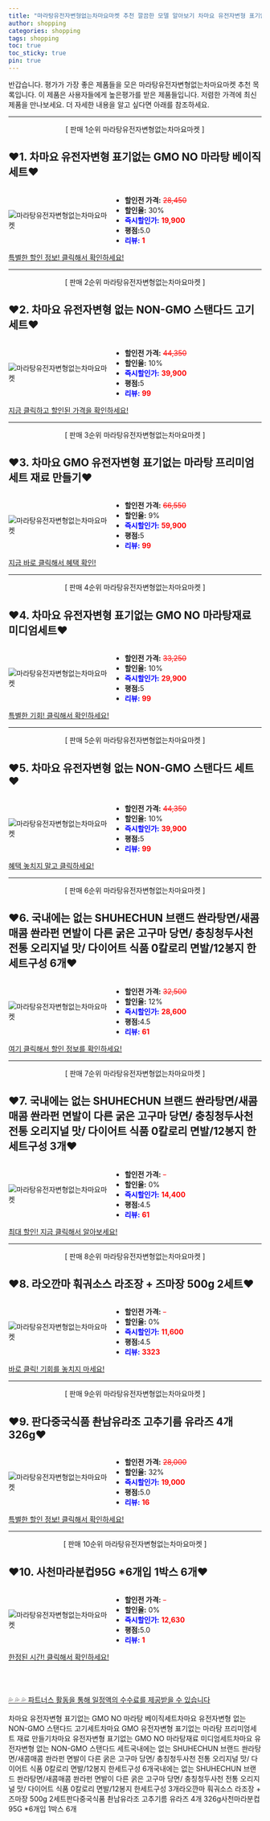 ```yaml
---
title: "마라탕유전자변형없는차마요마켓 추천 깔끔한 모델 알아보기 차마요 유전자변형 표기없는 GMO NO"
author: shopping
categories: shopping
tags: shopping
toc: true
toc_sticky: true
pin: true
---
```

반갑습니다. 평가가 가장 좋은 제품들을 모은 마라탕유전자변형없는차마요마켓 추천 목록입니다. 이 제품은 사용자들에게 높은평가를 받은 제품들입니다. 저렴한 가격에 최신 제품을 만나보세요. 더 자세한 내용을 알고 싶다면 아래를 참조하세요.

---
<p class="toplist" style="margin: 0 auto; display: block; width: fit-content;">[ 판매 1순위 마라탕유전자변형없는차마요마켓 ]</p>

<h2><strong>❤️1. 차마요 유전자변형 표기없는 GMO NO 마라탕 베이직세트❤️</strong></h2>

<div style="display: flex; align-items: center;">
    <div style="flex: 0.4;">
        <img src="https://thumbnail7.coupangcdn.com/thumbnails/remote/230x230ex/image/vendor_inventory/54f8/7aff821d6a3af4f0bfbecb6a0e4f44180e4af72b8a854b56dd20f0d1d3aa.jpg" alt="마라탕유전자변형없는차마요마켓" style="max-width: 100%;">
    </div>
    <div style="flex: 0.6; margin-left: 10px;">
        <ul>
            <li><strong>할인전 가격:</strong> <del style="color: red;">28,450</del></li>
            <li><strong>할인율:</strong> 30%</li>
            <li><span style='color:blue'><strong>즉시할인가:</strong></span> <span style='color:red'><strong>19,900</strong></span></li>
            <li><strong>평점:</strong>5.0</li>
            <li><span style='color:blue'><strong>리뷰:</strong></span> <span style='color:red'><strong>1</strong></span></li>
        </ul>
    </div>
</div>
<div class="center">
    <a href="https://selin100587.github.io?lptag=AF9450613&subid=githubio&pageKey=8194725026&traceid=V0-153&itemId=23465916308&vendorItemId=90492507356" class="myButton">
        특별한 할인 정보! 클릭해서 확인하세요!
    </a>
</div>


---
<p class="toplist" style="margin: 0 auto; display: block; width: fit-content;">[ 판매 2순위 마라탕유전자변형없는차마요마켓 ]</p>

<h2><strong>❤️2. 차마요 유전자변형 없는 NON-GMO 스탠다드 고기세트❤️</strong></h2>

<div style="display: flex; align-items: center;">
    <div style="flex: 0.4;">
        <img src="https://thumbnail7.coupangcdn.com/thumbnails/remote/230x230ex/image/vendor_inventory/32a8/ec2cd60774d80fa15288438d8b7fdf3949ff65fa373ef8dca841738835a0.jpg" alt="마라탕유전자변형없는차마요마켓" style="max-width: 100%;">
    </div>
    <div style="flex: 0.6; margin-left: 10px;">
        <ul>
            <li><strong>할인전 가격:</strong> <del style="color: red;">44,350</del></li>
            <li><strong>할인율:</strong> 10%</li>
            <li><span style='color:blue'><strong>즉시할인가:</strong></span> <span style='color:red'><strong>39,900</strong></span></li>
            <li><strong>평점:</strong>5</li>
            <li><span style='color:blue'><strong>리뷰:</strong></span> <span style='color:red'><strong>99</strong></span></li>
        </ul>
    </div>
</div>
<div class="center">
    <a href="https://selin100587.github.io?lptag=AF9450613&subid=githubio&pageKey=8204839567&traceid=V0-153&itemId=23531609463&vendorItemId=90557903952" class="myButton">
        지금 클릭하고 할인된 가격을 확인하세요!
    </a>
</div>


---
<p class="toplist" style="margin: 0 auto; display: block; width: fit-content;">[ 판매 3순위 마라탕유전자변형없는차마요마켓 ]</p>

<h2><strong>❤️3. 차마요 GMO 유전자변형 표기없는 마라탕 프리미엄세트 재료 만들기❤️</strong></h2>

<div style="display: flex; align-items: center;">
    <div style="flex: 0.4;">
        <img src="https://thumbnail6.coupangcdn.com/thumbnails/remote/230x230ex/image/vendor_inventory/4794/38de0664441f755e77127f0066fa2396aa3615b137a786ea3290ca68681f.jpg" alt="마라탕유전자변형없는차마요마켓" style="max-width: 100%;">
    </div>
    <div style="flex: 0.6; margin-left: 10px;">
        <ul>
            <li><strong>할인전 가격:</strong> <del style="color: red;">66,550</del></li>
            <li><strong>할인율:</strong> 9%</li>
            <li><span style='color:blue'><strong>즉시할인가:</strong></span> <span style='color:red'><strong>59,900</strong></span></li>
            <li><strong>평점:</strong>5</li>
            <li><span style='color:blue'><strong>리뷰:</strong></span> <span style='color:red'><strong>99</strong></span></li>
        </ul>
    </div>
</div>
<div class="center">
    <a href="https://selin100587.github.io?lptag=AF9450613&subid=githubio&pageKey=8206869901&traceid=V0-153&itemId=23544106157&vendorItemId=90570316069" class="myButton">
        지금 바로 클릭해서 혜택 확인!
    </a>
</div>


---
<p class="toplist" style="margin: 0 auto; display: block; width: fit-content;">[ 판매 4순위 마라탕유전자변형없는차마요마켓 ]</p>

<h2><strong>❤️4. 차마요 유전자변형 표기없는 GMO NO 마라탕재료 미디엄세트❤️</strong></h2>

<div style="display: flex; align-items: center;">
    <div style="flex: 0.4;">
        <img src="https://thumbnail9.coupangcdn.com/thumbnails/remote/230x230ex/image/vendor_inventory/b8bb/7bb2435013c441160068ab9a194240d4899cf303c9435462d7fcbcae84a1.jpg" alt="마라탕유전자변형없는차마요마켓" style="max-width: 100%;">
    </div>
    <div style="flex: 0.6; margin-left: 10px;">
        <ul>
            <li><strong>할인전 가격:</strong> <del style="color: red;">33,250</del></li>
            <li><strong>할인율:</strong> 10%</li>
            <li><span style='color:blue'><strong>즉시할인가:</strong></span> <span style='color:red'><strong>29,900</strong></span></li>
            <li><strong>평점:</strong>5</li>
            <li><span style='color:blue'><strong>리뷰:</strong></span> <span style='color:red'><strong>99</strong></span></li>
        </ul>
    </div>
</div>
<div class="center">
    <a href="https://selin100587.github.io?lptag=AF9450613&subid=githubio&pageKey=8203433759&traceid=V0-153&itemId=23521945239&vendorItemId=90548282888" class="myButton">
        특별한 기회! 클릭해서 확인하세요!
    </a>
</div>


---
<p class="toplist" style="margin: 0 auto; display: block; width: fit-content;">[ 판매 5순위 마라탕유전자변형없는차마요마켓 ]</p>

<h2><strong>❤️5. 차마요 유전자변형 없는 NON-GMO 스탠다드 세트❤️</strong></h2>

<div style="display: flex; align-items: center;">
    <div style="flex: 0.4;">
        <img src="https://thumbnail9.coupangcdn.com/thumbnails/remote/230x230ex/image/vendor_inventory/954d/f0129a7ba706e93e54e2f594398a227061779768f266d30d91f6220d38eb.jpg" alt="마라탕유전자변형없는차마요마켓" style="max-width: 100%;">
    </div>
    <div style="flex: 0.6; margin-left: 10px;">
        <ul>
            <li><strong>할인전 가격:</strong> <del style="color: red;">44,350</del></li>
            <li><strong>할인율:</strong> 10%</li>
            <li><span style='color:blue'><strong>즉시할인가:</strong></span> <span style='color:red'><strong>39,900</strong></span></li>
            <li><strong>평점:</strong>5</li>
            <li><span style='color:blue'><strong>리뷰:</strong></span> <span style='color:red'><strong>99</strong></span></li>
        </ul>
    </div>
</div>
<div class="center">
    <a href="https://selin100587.github.io?lptag=AF9450613&subid=githubio&pageKey=8206848070&traceid=V0-153&itemId=23543942122&vendorItemId=90570152962" class="myButton">
        혜택 놓치지 말고 클릭하세요!
    </a>
</div>


---
<p class="toplist" style="margin: 0 auto; display: block; width: fit-content;">[ 판매 6순위 마라탕유전자변형없는차마요마켓 ]</p>

<h2><strong>❤️6. 국내에는 없는 SHUHECHUN 브랜드 쏸라탕면/새콤매콤 쏸라펀 면발이 다른 굵은 고구마 당면/ 충칭청두사천 전통 오리지널 맛/ 다이어트 식품 0칼로리 면발/12봉지 한세트구성 6개❤️</strong></h2>

<div style="display: flex; align-items: center;">
    <div style="flex: 0.4;">
        <img src="https://thumbnail9.coupangcdn.com/thumbnails/remote/230x230ex/image/vendor_inventory/476a/1b936375ee637ca0028307c09ea3e450d3b669ec96234534625c1cd723a9.jpg" alt="마라탕유전자변형없는차마요마켓" style="max-width: 100%;">
    </div>
    <div style="flex: 0.6; margin-left: 10px;">
        <ul>
            <li><strong>할인전 가격:</strong> <del style="color: red;">32,500</del></li>
            <li><strong>할인율:</strong> 12%</li>
            <li><span style='color:blue'><strong>즉시할인가:</strong></span> <span style='color:red'><strong>28,600</strong></span></li>
            <li><strong>평점:</strong>4.5</li>
            <li><span style='color:blue'><strong>리뷰:</strong></span> <span style='color:red'><strong>61</strong></span></li>
        </ul>
    </div>
</div>
<div class="center">
    <a href="https://selin100587.github.io?lptag=AF9450613&subid=githubio&pageKey=6439250814&traceid=V0-153&itemId=22797928406&vendorItemId=89832874575" class="myButton">
        여기 클릭해서 할인 정보를 확인하세요!
    </a>
</div>


---
<p class="toplist" style="margin: 0 auto; display: block; width: fit-content;">[ 판매 7순위 마라탕유전자변형없는차마요마켓 ]</p>

<h2><strong>❤️7. 국내에는 없는 SHUHECHUN 브랜드 쏸라탕면/새콤매콤 쏸라펀 면발이 다른 굵은 고구마 당면/ 충칭청두사천 전통 오리지널 맛/ 다이어트 식품 0칼로리 면발/12봉지 한세트구성 3개❤️</strong></h2>

<div style="display: flex; align-items: center;">
    <div style="flex: 0.4;">
        <img src="https://thumbnail9.coupangcdn.com/thumbnails/remote/230x230ex/image/vendor_inventory/476a/1b936375ee637ca0028307c09ea3e450d3b669ec96234534625c1cd723a9.jpg" alt="마라탕유전자변형없는차마요마켓" style="max-width: 100%;">
    </div>
    <div style="flex: 0.6; margin-left: 10px;">
        <ul>
            <li><strong>할인전 가격:</strong> <del style="color: red;">-</del></li>
            <li><strong>할인율:</strong> 0%</li>
            <li><span style='color:blue'><strong>즉시할인가:</strong></span> <span style='color:red'><strong>14,400</strong></span></li>
            <li><strong>평점:</strong>4.5</li>
            <li><span style='color:blue'><strong>리뷰:</strong></span> <span style='color:red'><strong>61</strong></span></li>
        </ul>
    </div>
</div>
<div class="center">
    <a href="https://selin100587.github.io?lptag=AF9450613&subid=githubio&pageKey=6439250814&traceid=V0-153&itemId=16525788958&vendorItemId=88199727862" class="myButton">
        최대 할인! 지금 클릭해서 알아보세요!
    </a>
</div>


---
<p class="toplist" style="margin: 0 auto; display: block; width: fit-content;">[ 판매 8순위 마라탕유전자변형없는차마요마켓 ]</p>

<h2><strong>❤️8. 라오깐마 훠궈소스 라조장 + 즈마장 500g 2세트❤️</strong></h2>

<div style="display: flex; align-items: center;">
    <div style="flex: 0.4;">
        <img src="https://thumbnail10.coupangcdn.com/thumbnails/remote/230x230ex/image/retail/images/038714e2-92c9-4704-942c-1f43b6a2635c526771435171622332.png" alt="마라탕유전자변형없는차마요마켓" style="max-width: 100%;">
    </div>
    <div style="flex: 0.6; margin-left: 10px;">
        <ul>
            <li><strong>할인전 가격:</strong> <del style="color: red;">-</del></li>
            <li><strong>할인율:</strong> 0%</li>
            <li><span style='color:blue'><strong>즉시할인가:</strong></span> <span style='color:red'><strong>11,600</strong></span></li>
            <li><strong>평점:</strong>4.5</li>
            <li><span style='color:blue'><strong>리뷰:</strong></span> <span style='color:red'><strong>3323</strong></span></li>
        </ul>
    </div>
</div>
<div class="center">
    <a href="https://selin100587.github.io?lptag=AF9450613&subid=githubio&pageKey=235739161&traceid=V0-153&itemId=18741424554&vendorItemId=85873692847" class="myButton">
        바로 클릭! 기회를 놓치지 마세요!
    </a>
</div>


---
<p class="toplist" style="margin: 0 auto; display: block; width: fit-content;">[ 판매 9순위 마라탕유전자변형없는차마요마켓 ]</p>

<h2><strong>❤️9. 판다중국식품 촨남유라조 고추기름 유라즈 4개 326g❤️</strong></h2>

<div style="display: flex; align-items: center;">
    <div style="flex: 0.4;">
        <img src="https://thumbnail8.coupangcdn.com/thumbnails/remote/230x230ex/image/vendor_inventory/9bee/35bbec9133bd8a30fcdda6088713954a687e8464bf07a1b5faf901eb5303.jpg" alt="마라탕유전자변형없는차마요마켓" style="max-width: 100%;">
    </div>
    <div style="flex: 0.6; margin-left: 10px;">
        <ul>
            <li><strong>할인전 가격:</strong> <del style="color: red;">28,000</del></li>
            <li><strong>할인율:</strong> 32%</li>
            <li><span style='color:blue'><strong>즉시할인가:</strong></span> <span style='color:red'><strong>19,000</strong></span></li>
            <li><strong>평점:</strong>5.0</li>
            <li><span style='color:blue'><strong>리뷰:</strong></span> <span style='color:red'><strong>16</strong></span></li>
        </ul>
    </div>
</div>
<div class="center">
    <a href="https://selin100587.github.io?lptag=AF9450613&subid=githubio&pageKey=7973266345&traceid=V0-153&itemId=23003654600&vendorItemId=90753726817" class="myButton">
        특별한 할인 정보! 클릭해서 확인하세요!
    </a>
</div>


---
<p class="toplist" style="margin: 0 auto; display: block; width: fit-content;">[ 판매 10순위 마라탕유전자변형없는차마요마켓 ]</p>

<h2><strong>❤️10. 사천마라분컵95G *6개입 1박스 6개❤️</strong></h2>

<div style="display: flex; align-items: center;">
    <div style="flex: 0.4;">
        <img src="https://thumbnail7.coupangcdn.com/thumbnails/remote/230x230ex/image/vendor_inventory/9cd3/2e1800d906bee98d3ab504b34759aac8e5a8f5729cf6f5a8d80a2642f583.jpg" alt="마라탕유전자변형없는차마요마켓" style="max-width: 100%;">
    </div>
    <div style="flex: 0.6; margin-left: 10px;">
        <ul>
            <li><strong>할인전 가격:</strong> <del style="color: red;">-</del></li>
            <li><strong>할인율:</strong> 0%</li>
            <li><span style='color:blue'><strong>즉시할인가:</strong></span> <span style='color:red'><strong>12,630</strong></span></li>
            <li><strong>평점:</strong>5.0</li>
            <li><span style='color:blue'><strong>리뷰:</strong></span> <span style='color:red'><strong>1</strong></span></li>
        </ul>
    </div>
</div>
<div class="center">
    <a href="https://selin100587.github.io?lptag=AF9450613&subid=githubio&pageKey=6199575501&traceid=V0-153&itemId=12292424325&vendorItemId=79562705943" class="myButton">
        한정된 시간! 클릭해서 확인하세요!
    </a>
</div>

<br><br><br>[💦 💦 💦 파트너스 활동을 통해 일정액의 수수료를 제공받을 수 있습니다](https://link.coupang.com/a/bcpT2c)<br><br>차마요 유전자변형 표기없는 GMO NO 마라탕 베이직세트차마요 유전자변형 없는 NON-GMO 스탠다드 고기세트차마요 GMO 유전자변형 표기없는 마라탕 프리미엄세트 재료 만들기차마요 유전자변형 표기없는 GMO NO 마라탕재료 미디엄세트차마요 유전자변형 없는 NON-GMO 스탠다드 세트국내에는 없는 SHUHECHUN 브랜드 쏸라탕면/새콤매콤 쏸라펀 면발이 다른 굵은 고구마 당면/ 충칭청두사천 전통 오리지널 맛/ 다이어트 식품 0칼로리 면발/12봉지 한세트구성 6개국내에는 없는 SHUHECHUN 브랜드 쏸라탕면/새콤매콤 쏸라펀 면발이 다른 굵은 고구마 당면/ 충칭청두사천 전통 오리지널 맛/ 다이어트 식품 0칼로리 면발/12봉지 한세트구성 3개라오깐마 훠궈소스 라조장 + 즈마장 500g 2세트판다중국식품 촨남유라조 고추기름 유라즈 4개 326g사천마라분컵95G *6개입 1박스 6개